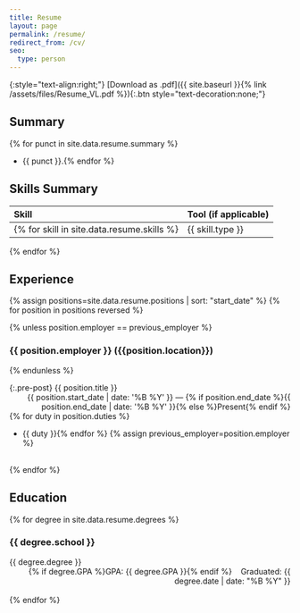 ```yaml
---
title: Resume
layout: page
permalink: /resume/
redirect_from: /cv/
seo:
  type: person
---
```


{:style="text-align:right;"}
[Download as .pdf]({{ site.baseurl }}{% link /assets/files/Resume_VL.pdf %}){:.btn style="text-decoration:none;"}

## Summary

{% for punct in site.data.resume.summary %}
- {{ punct }}.{% endfor %}

## Skills Summary

| Skill        | Tool (if applicable) |
|:-------------|:---------------------|
{% for skill in site.data.resume.skills %}| {{ skill.type }} | {% for tool in skill.tools %}{{ tool }}{% unless forloop.last %}, {% endunless %}{% endfor %} |  
{% endfor %}

## Experience

{% assign positions=site.data.resume.positions | sort: "start_date" %}
{% for position in positions reversed %}

{% unless position.employer == previous_employer %}

### {{ position.employer }} ({{position.location}})

{% endunless %}

{:.pre-post}
{{ position.title }}
<time datetime="{{ position.start_date | date_to_xmlschema }}" style="display:block;text-align:right;">
  {{ position.start_date | date: '%B %Y' }} &mdash; {% if position.end_date %}{{ position.end_date | date: '%B %Y' }}{% else %}Present{% endif %}
</time>
{% for duty in position.duties %}
- {{ duty }}{% endfor %}
{% assign previous_employer=position.employer %}
<br />
{% endfor %}

## Education

{% for degree in site.data.resume.degrees %}

### {{ degree.school }}

{{ degree.degree }}
<time datetime="{{ degree.date | date_to_xmlschema }}" style="display:block;text-align:right;">{% if degree.GPA %}GPA: {{ degree.GPA }}{% endif %}&nbsp;&nbsp;&nbsp;&nbsp;Graduated: {{ degree.date | date: "%B %Y" }}</time>
<br />
{% endfor %}

<!--/ Disable Projects
## Projects

{% for project in site.data.resume.projects %}

### {{ project.name }}

<time datetime="{{ project.start_date | date_to_xmlschema }}" style="display:block;text-align:right;">
  {{ project.start_date | date: '%B %Y' }} &mdash; {% if project.end_date %}{{ project.end_date | date: '%B %Y' }}{% else %}Present{% endif %}
</time>  
{{ project.desc }}  
{% if project.class %}<span class="pre-post">Class:</span> {{ project.class }}{% endif %}  
<span class="pre-post">Used:</span> {{ project.used | join: ', ' }}.<br />
<br />
{% endfor %}
Disable Projects /-->